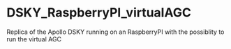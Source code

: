 # DSKY_RaspberryPI_virtualAGC
Replica of the Apollo DSKY running on an RaspberryPI with the possiblity to run the virtual AGC
